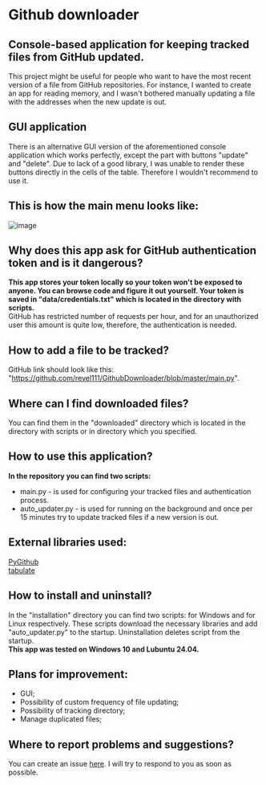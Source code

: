 # Github downloader

## Console-based application for keeping tracked files from GitHub updated.

This project might be useful for people who want to have the most recent version of a file from GitHub repositories.
For instance, I wanted to create an app for reading memory,
and I wasn't bothered manually updating a file with the addresses when the new update is out.

## GUI application
There is an alternative GUI version of the aforementioned console application which works perfectly, except the part with buttons "update" and "delete".
Due to lack of a good library, I was unable to render these buttons directly in the cells of the table. Therefore I wouldn't recommend to use it.

## This is how the main menu looks like:
![image](https://github.com/user-attachments/assets/530fe2a8-8c47-48e7-850f-91916db1e96c)

## Why does this app ask for GitHub authentication token and is it dangerous?
**This app stores your token locally so your token won't be exposed to anyone.
You can browse code and figure it out yourself.
Your token is saved in "data/credentials.txt" which is located in the directory with scripts.**\
GitHub has restricted number of requests per hour, and for an unauthorized user this amount is quite low,
therefore, the authentication is needed.

## How to add a file to be tracked?
GitHub link should look like this: "https://github.com/revel111/GithubDownloader/blob/master/main.py".

## Where can I find downloaded files?
You can find them in the "downloaded" directory which is located in the directory with scripts or in directory which you specified.

## How to use this application?
**In the repository you can find two scripts:**
  - main.py - is used for configuring your tracked files and authentication process.
  - auto_updater.py - is used for running on the background and once per 15 minutes try to update tracked files if a new version is out.

## External libraries used:
[PyGithub](https://pypi.org/project/PyGithub)\
[tabulate](https://pypi.org/project/tabulate)

## How to install and uninstall?
In the "installation" directory you can find two scripts: for Windows and for Linux respectively.
These scripts download the necessary libraries and add "auto_updater.py" to the startup.
Uninstallation deletes script from the startup.\
**This app was tested on Windows 10 and Lubuntu 24.04.**

## Plans for improvement:
  - GUI;
  - Possibility of custom frequency of file updating;
  - Possibility of tracking directory;
  - Manage duplicated files;
    
## Where to report problems and suggestions?
You can create an issue [here](https://github.com/revel111/GithubDownloader/issues).
I will try to respond to you as soon as possible.
